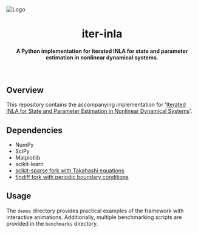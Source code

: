 ![Logo](figures/banner.gif)
<h1 align="center">
  <b>iter-inla</b>
  <br>
</h1>

<h4 align="center">A Python implementation for iterated INLA for state and parameter estimation in nonlinear dynamical systems.</h4>
<br>

## Overview

This repository contains the accompanying implementation for '[Iterated INLA for State and Parameter Estimation in Nonlinear Dynamical Systems](https://arxiv.org/abs/2402.17036)'.

## Dependencies

- NumPy
- SciPy
- Matplotlib
- scikit-learn
- [scikit-sparse fork with Takahashi equations](https://github.com/rafaelanderka/scikit-sparse)
- [findiff fork with periodic boundary conditions](https://github.com/rafaelanderka/findiff)

## Usage

The `demos` directory provides practical examples of the framework with interactive animations.
Additionally, multiple benchmarking scripts are provided in the `benchmarks` directory.
